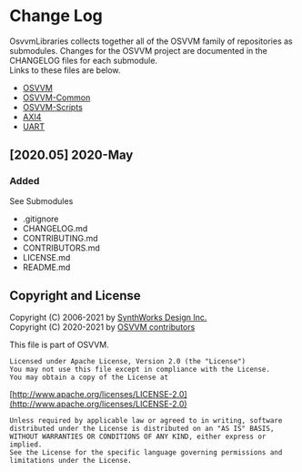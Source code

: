 # Change Log
OsvvmLibraries collects together all of the OSVVM family of repositories as submodules.
Changes for the OSVVM project are documented in 
the CHANGELOG files for each submodule.   
Links to these files are below.

- [OSVVM](https://github.com/OSVVM/osvvm/blob/master/CHANGELOG.md) 
- [OSVVM-Common](https://github.com/OSVVM/OSVVM-Common/blob/master/CHANGELOG.md) 
- [OSVVM-Scripts](https://github.com/OSVVM/OSVVM-Scripts/blob/master/CHANGELOG.md) 
- [AXI4](https://github.com/OSVVM/AXI4/blob/master/CHANGELOG.md) 
- [UART](https://github.com/OSVVM/UART/blob/master/CHANGELOG.md) 

## [2020.05] 2020-May

### Added
See Submodules
- .gitignore
- CHANGELOG.md
- CONTRIBUTING.md
- CONTRIBUTORS.md
- LICENSE.md
- README.md 
 
## Copyright and License
Copyright (C) 2006-2021 by [SynthWorks Design Inc.](http://www.synthworks.com/)   
Copyright (C) 2020-2021 by [OSVVM contributors](CONTRIBUTOR.md)   

This file is part of OSVVM.

    Licensed under Apache License, Version 2.0 (the "License")
    You may not use this file except in compliance with the License.
    You may obtain a copy of the License at

  [http://www.apache.org/licenses/LICENSE-2.0](http://www.apache.org/licenses/LICENSE-2.0)

    Unless required by applicable law or agreed to in writing, software
    distributed under the License is distributed on an "AS IS" BASIS,
    WITHOUT WARRANTIES OR CONDITIONS OF ANY KIND, either express or implied.
    See the License for the specific language governing permissions and
    limitations under the License.
